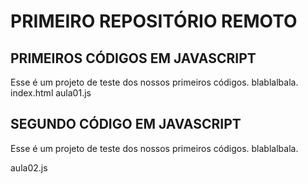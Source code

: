 # PRIMEIRO REPOSITÓRIO REMOTO

## PRIMEIROS CÓDIGOS EM JAVASCRIPT
Esse é um projeto de teste dos nossos primeiros códigos. blablalbala.
index.html
aula01.js

## SEGUNDO CÓDIGO EM JAVASCRIPT
Esse é um projeto de teste dos nossos primeiros códigos. blablalbala.

aula02.js